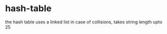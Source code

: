 hash-table
==========
the hash table uses a linked list in case of collisions, takes string length upto 25
